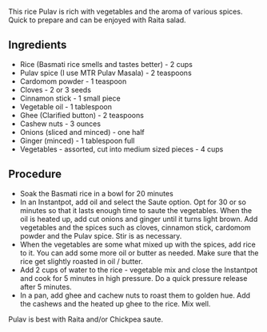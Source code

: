 This rice Pulav is rich with vegetables and the aroma of various spices. Quick to prepare and can be enjoyed with Raita salad.

## Ingredients

 * Rice (Basmati rice smells and tastes better)  - 2 cups
 * Pulav spice (I use MTR Pulav Masala) - 2 teaspoons 
 * Cardomom powder - 1 teaspoon
 * Cloves - 2 or 3 seeds
 * Cinnamon stick - 1 small piece
 * Vegetable oil - 1 tablespoon
 * Ghee (Clarified button) - 2 teaspoons
 * Cashew nuts - 3 ounces
 * Onions (sliced and minced) - one half
 * Ginger (minced) - 1 tablespoon full
 * Vegetables - assorted, cut into medium sized pieces - 4 cups
 
 

## Procedure
 * Soak the Basmati rice in a bowl for 20 minutes 
 * In an Instantpot, add oil and select the Saute option. Opt for 30 or so minutes so that it lasts enough time to saute the vegetables. When the oil is heated up, add cut onions and ginger until it turns light brown. Add vegetables and the spices such as cloves, cinnamon stick, cardomom powder and the Pulav spice. Stir is as necessary.
 * When the vegetables are some what mixed up with the spices, add rice to it. You can add some more oil or butter as needed. Make sure that the rice get slightly roasted in oil / butter.
 * Add 2 cups of water to the rice - vegetable mix and close the Instantpot and cook for 5 minutes in high pressure. Do a quick pressure release after 5 minutes.
 * In a pan, add ghee and cachew nuts to roast them to golden hue. Add the cashews and the heated up ghee to the rice. Mix well.
 

Pulav is best with Raita and/or Chickpea saute.


